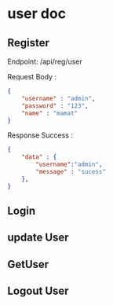 # user doc

## Register 
Endpoint: /api/reg/user

Request Body :
```json
{
    "username" : "admin",
    "password" : "123",
    "name" : "mamat"
}
 ```

Response Success :
```json
{
    "data" : {
        "username":"admin",
        "message" : "sucess"
    },
}
```

## Login

## update User

## GetUser

## Logout User